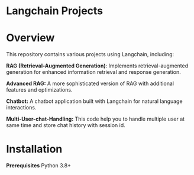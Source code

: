 # Langchain Projects
# Overview
This repository contains various projects using Langchain, including:

**RAG (Retrieval-Augmented Generation)**: Implements retrieval-augmented generation for enhanced information retrieval and response generation.

**Advanced RAG:** A more sophisticated version of RAG with additional features and optimizations.

**Chatbot:** A chatbot application built with Langchain for natural language interactions.

**Multi-User-chat-Handling:** This code help you to handle multiple user at same time and store chat history with session id. 

# Installation
**Prerequisites** Python 3.8+
